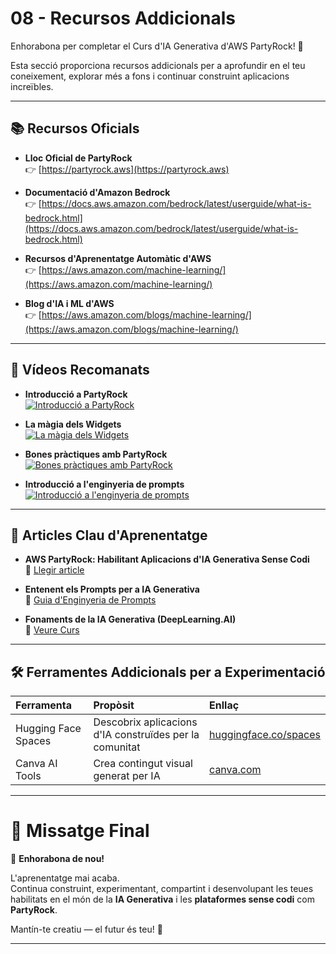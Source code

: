 # 08 - Recursos Addicionals

Enhorabona per completar el Curs d'IA Generativa d'AWS PartyRock! 🎉

Esta secció proporciona recursos addicionals per a aprofundir en el teu coneixement, explorar més a fons i continuar construint aplicacions increïbles.

---

## 📚 Recursos Oficials

- **Lloc Oficial de PartyRock**  
👉 [https://partyrock.aws](https://partyrock.aws)

- **Documentació d'Amazon Bedrock**  
👉 [https://docs.aws.amazon.com/bedrock/latest/userguide/what-is-bedrock.html](https://docs.aws.amazon.com/bedrock/latest/userguide/what-is-bedrock.html)

- **Recursos d'Aprenentatge Automàtic d'AWS**  
👉 [https://aws.amazon.com/machine-learning/](https://aws.amazon.com/machine-learning/)

- **Blog d'IA i ML d'AWS**  
👉 [https://aws.amazon.com/blogs/machine-learning/](https://aws.amazon.com/blogs/machine-learning/)

---

## 🎥 Vídeos Recomanats

- **Introducció a PartyRock**  
[![Introducció a PartyRock](https://img.youtube.com/vi/enVMvlcyMMc/0.jpg)](https://youtu.be/enVMvlcyMMc "Introducció a PartyRock")

- **La màgia dels Widgets**  
[![La màgia dels Widgets](https://img.youtube.com/vi/gOdO9ncg5Ns/0.jpg)](https://youtu.be/gOdO9ncg5Ns "La màgia dels Widgets")

- **Bones pràctiques amb PartyRock**  
[![Bones pràctiques amb PartyRock](https://img.youtube.com/vi/7Vyzb-mKZ04/0.jpg)](https://youtu.be/7Vyzb-mKZ04 "Bones pràctiques amb PartyRock")

- **Introducció a l'enginyeria de prompts**  
[![Introducció a l'enginyeria de prompts](https://img.youtube.com/vi/lOAbUdcryek/0.jpg)](https://youtu.be/lOAbUdcryek "Introducció a l'enginyeria de prompts")

---

## 🧠 Articles Clau d'Aprenentatge

- **AWS PartyRock: Habilitant Aplicacions d'IA Generativa Sense Codi**  
📰 [Llegir article](https://aws.amazon.com/blogs/machine-learning/introducing-partyrock-build-generative-ai-apps-without-writing-code/)

- **Entenent els Prompts per a IA Generativa**  
📰 [Guia d'Enginyeria de Prompts](https://www.promptingguide.ai/)

- **Fonaments de la IA Generativa (DeepLearning.AI)**  
📰 [Veure Curs](https://www.deeplearning.ai/short-courses/generative-ai/)

---

## 🛠️ Ferramentes Addicionals per a Experimentació

| Ferramenta | Propòsit | Enllaç |
|:-----|:--------|:-----|
| Hugging Face Spaces | Descobrix aplicacions d'IA construïdes per la comunitat | [huggingface.co/spaces](https://huggingface.co/spaces) |
| Canva AI Tools | Crea contingut visual generat per IA | [canva.com](https://www.canva.com/ai-tools/) |
---

# 🏁 Missatge Final

🎉 **Enhorabona de nou!**

L'aprenentatge mai acaba.  
Continua construint, experimentant, compartint i desenvolupant les teues habilitats en el món de la **IA Generativa** i les **plataformes sense codi** com **PartyRock**.

Mantín-te creatiu — el futur és teu! 🚀

---